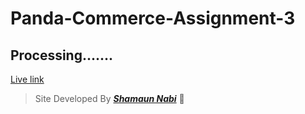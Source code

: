 # Panda-Commerce-Assignment-3
## Processing.......

[Live link](http://shamaunnabi.tech/Panda-Commerce-Assignment-3/ "Watch Live My site")

>Site Developed By [***Shamaun Nabi***](https://www.facebook.com/sn.ashik.9 "Facebook Profile") 
 :rocket:



